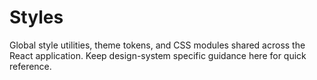 # Styles

Global style utilities, theme tokens, and CSS modules shared across the React application. Keep design-system specific guidance here for quick reference.
